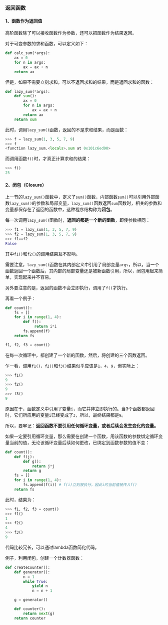 ### 返回函数

#### 1、函数作为返回值

高阶函数除了可以接收函数作为参数，还可以把函数作为结果返回。

对于可变参数的求和函数，可以定义如下：

```python
def calc_sum(*args):
    ax = 0
    for n in args:
        ax = ax + n
    return ax
```

但是，如果不需要立刻求和，可以不返回求和的结果，而是返回求和的函数：

```python
def lazy_sum(*args):
    def sum():
        ax = 0
        for n in args:
            ax = ax + n
        return ax
    return sum
```

此时，调用`lazy_sum()`函数，返回的不是求和结果，而是函数：

```python
>>> f = lazy_sum(1, 3, 5, 7, 9)
>>> f
<function lazy_sum.<locals>.sum at 0x101c6ed90>
```

而调用函数`f()`时，才真正计算求和的结果：

```python
>>> f()
25
```

#### 2、闭包（Closure）

上一节的`lazy_sum()`函数中，定义了`sum()`函数，内部函数`sum()`可以引用外部函数`lazy_sum()`的参数和局部变量，`lazy_sum()`函数返回`sum`函数时，相关的参数和变量都保存在了返回的函数中，这种程序结构称为**闭包**。

每一次调用`lazy_sum()`函数时，**返回的都是一个新的函数**，即使参数相同：

```python
>>> f1 = lazy_sum(1, 3, 5, 7, 9)
>>> f2 = lazy_sum(1, 3, 5, 7, 9)
>>> f1==f2
False
```

其中`f1()`和`f2()`的调用结果互不影响。

需要注意，`lazy_sum()`函数在其内部定义中引用了局部变量`args`，所以，当一个函数返回一个函数后，其内部的局部变量还是被新函数引用，所以，闭包用起来简单，实现起来并不容易。

另外要注意的是，返回的函数不会立即执行，调用了`f()`才执行。

再看一个例子：

```python
def count():
    fs = []
    for i in range(1, 4):
        def f():
             return i*i
        fs.append(f)
    return fs

f1, f2, f3 = count()
```

在每一次循环中，都创建了一个新的函数，然后，将创建的三个函数返回。

乍一看，调用`f1()`，`f2()`和`f3()`结果似乎应该是`1`，`4`，`9`，但实际上：

```python
>>> f1()
9
>>> f2()
9
>>> f3()
9
```

原因在于，函数定义中引用了变量`i`，而它并非立即执行的。当3个函数都返回时，它们所应用的变量`i`已经变成了`3`，所以，最终结果都是`9`。

所以，要牢记：**返回函数不要引用任何循环变量，或者后续会发生变化的变量。**

如果一定要引用循环变量，那么需要在创建一个函数，用该函数的参数绑定循环变量当前的值，无论该循环变量后续如何更改，已绑定到函数参数的值不变：

```python
def count():
    def f(j):
        def g():
            return j*j
        return g
    fs = []
    for i in range(1, 4):
        fs.append(f(i)) # f(i)立刻被执行，因此i的当前值被传入f()
    return fs
```

此时，结果为：

```python
>>> f1, f2, f3 = count()
>>> f1()
1
>>> f2()
4
>>> f3()
9
```

代码比较冗长，可以通过lambda函数简化代码。

例子，利用闭包，创建一个计数器函数：

```python
def createCounter():
    def generator():
        n = 1
        while True:
            yield n
            n = n + 1

    g = generator()

    def counter():
        return next(g)
    return counter
```


